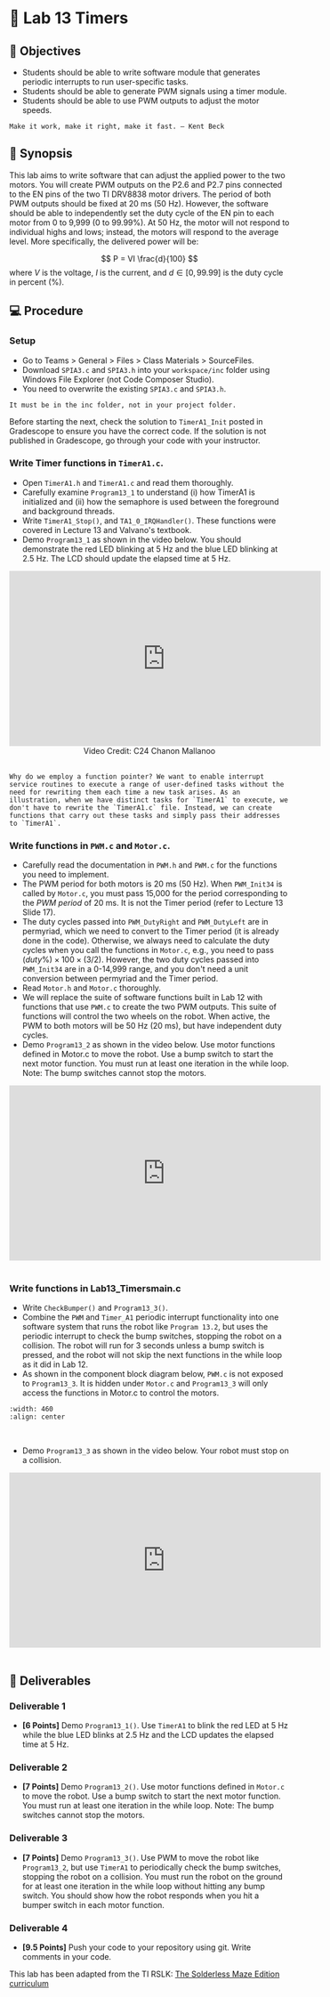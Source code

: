 # 🔬 Lab 13 Timers

## 📌 Objectives

- Students should be able to write software module that generates periodic interrupts to run user-specific tasks.
- Students should be able to generate PWM signals using a timer module.
- Students should be able to use PWM outputs to adjust the motor speeds.


```{note}
Make it work, make it right, make it fast. – Kent Beck
```

## 📜 Synopsis

This lab aims to write software that can adjust the applied power to the two motors. You will create PWM outputs on the P2.6 and P2.7 pins connected to the EN pins of the two TI DRV8838 motor drivers. The period of both PWM outputs should be fixed at 20 ms (50 Hz). However, the software should be able to independently set the duty cycle of the EN pin to each motor from 0 to 9,999 (0 to 99.99%). At 50 Hz, the motor will not respond to individual highs and lows; instead, the motors will respond to the average level. More specifically, the delivered power will be:

$$
P = VI \frac{d}{100}
$$
where $V$ is the voltage, $I$ is the current, and $d \in [0, 99.99]$ is the duty cycle in percent (%).



## 💻 Procedure

### Setup
- Go to Teams > General > Files > Class Materials > SourceFiles.
- Download `SPIA3.c` and `SPIA3.h` into your `workspace/inc` folder using Windows File Explorer (not Code Composer Studio). 
- You need to overwrite the existing `SPIA3.c` and `SPIA3.h`.

```{Warning}
It must be in the inc folder, not in your project folder.
```

Before starting the next, check the solution to `TimerA1_Init` posted in Gradescope to ensure you have the correct code. If the solution is not published in Gradescope, go through your code with your instructor.


### Write Timer functions in `TimerA1.c`.

- Open `TimerA1.h` and `TimerA1.c` and read them thoroughly.
- Carefully examine `Program13_1` to understand (i) how TimerA1 is initialized and (ii) how the semaphore is used between the foreground and background threads. 
- Write `TimerA1_Stop()`, and `TA1_0_IRQHandler()`.  These functions were covered in Lecture 13 and Valvano's textbook. 
- Demo `Program13_1` as shown in the video below.  You should demonstrate the red LED blinking at 5 Hz and the blue LED blinking at 2.5 Hz. The LCD should update the elapsed time at 5 Hz.

<center>
<iframe width="560" height="315" src="https://www.youtube.com/embed/ySVa26xwUzA" title="YouTube video player" frameborder="0" allow="accelerometer; autoplay; clipboard-write; encrypted-media; gyroscope; picture-in-picture" allowfullscreen></iframe>
<br>
Video Credit: C24 Chanon Mallanoo
</center>
<br>


```{important}
Why do we employ a function pointer? We want to enable interrupt service routines to execute a range of user-defined tasks without the need for rewriting them each time a new task arises. As an illustration, when we have distinct tasks for `TimerA1` to execute, we don't have to rewrite the `TimerA1.c` file. Instead, we can create functions that carry out these tasks and simply pass their addresses to `TimerA1`.
```


### Write functions in `PWM.c` and `Motor.c`.

- Carefully read the documentation in `PWM.h` and `PWM.c` for the functions you need to implement.  
- The PWM period for both motors is 20 ms (50 Hz). When `PWM_Init34` is called by `Motor.c`, you must pass 15,000 for the period corresponding to the _PWM period_ of 20 ms. It is not the Timer period (refer to Lecture 13 Slide 17). 
- The duty cycles passed into `PWM_DutyRight` and `PWM_DutyLeft` are in permyriad, which we need to convert to the Timer period (it is already done in the code).  Otherwise, we always need to calculate the duty cycles when you call the functions in `Motor.c`, e.g., you need to pass $(duty \%)\times 100\times(3/2)$. However, the two duty cycles passed into `PWM_Init34` are in a 0-14,999 range, and you don't need a unit conversion between permyriad and the Timer period.  
- Read `Motor.h` and `Motor.c` thoroughly.
- We will replace the suite of software functions built in Lab 12 with functions that use `PWM.c` to create the two PWM outputs. This suite of functions will control the two wheels on the robot. When active, the PWM to both motors will be 50 Hz (20 ms), but have independent duty cycles. 
- Demo `Program13_2` as shown in the video below. Use motor functions defined in Motor.c to move the robot. Use a bump switch to start the next motor function. You must run at least one iteration in the while loop. Note: The bump switches cannot stop the motors.

<center>
<iframe width="560" height="315" src="https://www.youtube.com/embed/jMpPHZ5NVKg" title="YouTube video player" frameborder="0" allow="accelerometer; autoplay; clipboard-write; encrypted-media; gyroscope; picture-in-picture" allowfullscreen></iframe>
</center>
<br>



### Write functions in Lab13_Timersmain.c

- Write `CheckBumper()` and `Program13_3()`.
- Combine the `PWM` and `Timer_A1` periodic interrupt functionality into one software system that runs the robot like `Program 13.2`, but uses the periodic interrupt to check the bump switches, stopping the robot on a collision.  The robot will run for 3 seconds unless a bump switch is pressed, and the robot will not skip the next functions in the while loop as it did in Lab 12.
- As shown in the component block diagram below, `PWM.c` is not exposed to `Program13_3`.  It is hidden under `Motor.c` and `Program13_3` will only access the functions in Motor.c to control the motors.

```{image} ./figures/Lab13_ComponentBlockDiagram.png
:width: 460
:align: center
```
<br>

- Demo `Program13_3` as shown in the video below.  Your robot must stop on a collision.

<center>
<iframe width="560" height="315" src="https://www.youtube.com/embed/DqtfwLTfbmc" title="YouTube video player" frameborder="0" allow="accelerometer; autoplay; clipboard-write; encrypted-media; gyroscope; picture-in-picture" allowfullscreen></iframe>
</center>
<br>



## 🚚 Deliverables

### Deliverable 1 
- **[6 Points]**  Demo `Program13_1()`. Use `TimerA1` to blink the red LED at 5 Hz while the blue LED blinks at 2.5 Hz and the LCD updates the elapsed time at 5 Hz. 

### Deliverable 2 
- **[7 Points]**  Demo `Program13_2()`. Use motor functions defined in `Motor.c` to move the robot. Use a bump switch  to start the next motor function. You must run at least one iteration in the while loop. Note: The bump switches cannot stop the motors.

### Deliverable 3 
- **[7 Points]**  Demo `Program13_3()`. Use PWM to move the robot like `Program13_2`, but use `TimerA1` to periodically check the bump switches, stopping the robot on a collision. You must run the robot on the ground for at least one iteration in the while loop without hitting any bump switch. You should show how the robot responds when you hit a bumper switch in each motor function.

### Deliverable 4 
- **[9.5 Points]**  Push your code to your repository using git. Write comments in your code.


This lab has been adapted from the TI RSLK: [The Solderless Maze Edition curriculum](https://university.ti.com/en/faculty/ti-robotics-system-learning-kit/ti-rslk-max-edition-curriculum)
